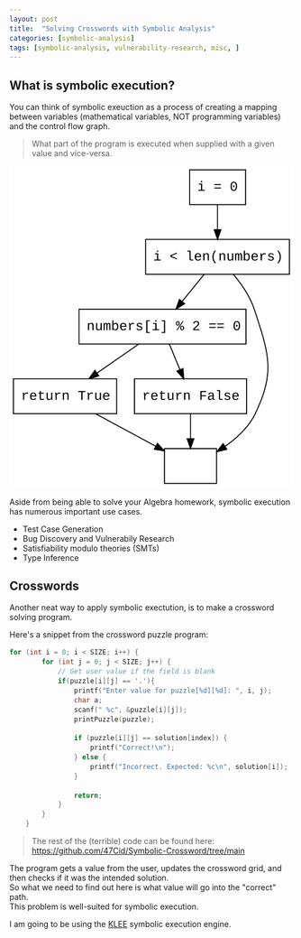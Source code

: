 ```yaml
---
layout: post
title:  "Solving Crosswords with Symbolic Analysis"
categories: [symbolic-analysis]
tags: [symbolic-analysis, vulnerability-research, misc, ]
---
```


## What is symbolic execution?
You can think of symbolic exeuction as a process of creating a mapping between variables (mathematical variables, NOT programming variables) and the control flow graph. 
> What part of the program is executed when supplied with a given value and vice-versa.

![Control Flow Graph](/images/cfg.svg)

Aside from being able to solve your Algebra homework, symbolic execution has numerous important use cases.
* Test Case Generation 
* Bug Discovery and Vulnerabily Research
* Satisfiability modulo theories (SMTs)
* Type Inference

## Crosswords
Another neat way to apply symbolic exectution, is to make a crossword solving program.

Here's a snippet from the crossword puzzle program: 

```c
for (int i = 0; i < SIZE; i++) {
        for (int j = 0; j < SIZE; j++) {
            // Get user value if the field is blank
            if(puzzle[i][j] == '.'){
                printf("Enter value for puzzle[%d][%d]: ", i, j);
                char a; 
                scanf(" %c", &puzzle[i][j]);
                printPuzzle(puzzle);

                if (puzzle[i][j] == solution[index]) {
                    printf("Correct!\n");
                } else {
                    printf("Incorrect. Expected: %c\n", solution[i]);
                }

                return;
            }
        }
    }
```
> The rest of the (terrible) code can be found here: https://github.com/47Cid/Symbolic-Crossword/tree/main 

The program gets a value from the user, updates the crossword grid, and then checks if it was the intended solution.  
So what we need to find out here is what value will go into the "correct" path.  
This problem is well-suited for symbolic execution.

I am going to be using the [KLEE](https://klee.github.io/docs/) symbolic execution engine.
